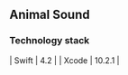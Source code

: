 ## Animal Sound

### Technology stack
| Swift     |  4.2              |
| Xcode   | 10.2.1          |


